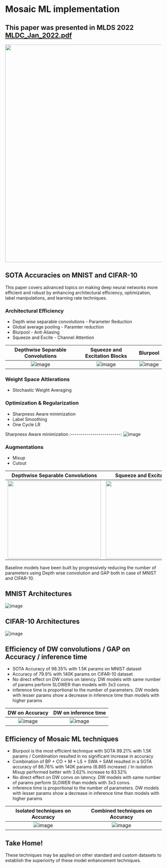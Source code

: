 # Mosaic ML implementation 

## This paper was presented in MLDS 2022 [MLDC_Jan_2022.pdf](https://github.com/sabeesh90/MosaicML_Advanced_Optimization_Augmentations_Depthwise/files/7781640/MLDC_Jan_2022.pdf)

<img src="https://user-images.githubusercontent.com/48343095/147504124-2d7b4eef-fcc5-4928-98e8-ae8d84d58a7a.png" width="700"  height = "700"/>

## SOTA Accuracies on MNIST and CIFAR-10 

This paper covers advanced topics on making deep neural networks more efficient and robust by enhancing architectural efficiency, optimization, label manipulations, and learning rate techniques.

### Architectural Efficiency
- Depth wise separable convolutions - Parameter Reduction
- Global average pooling - Paramter reduction
- Blurpool - Anti Aliasing
- Squeeze and Excite - Channel Attention

Depthwise Separable Convolutions|Squeeze and Excitation Blocks|Blurpool
:-------------------------:|:-------------------------:|:-------------------------:
![image](https://user-images.githubusercontent.com/48343095/147498710-c7c49d99-c156-4b21-8a28-0afe48c2bb2d.png) | ![image](https://user-images.githubusercontent.com/48343095/147498685-bbe2e3c8-6fac-4f16-9132-46931383ab86.png)|![image](https://user-images.githubusercontent.com/48343095/147498991-f4da12e8-d09a-45fd-810d-18aeb1ee7557.png)


### Weight Space Altlerations
- Stochastic Weight Averaging

### Optimization & Regularization
- Sharpness Aware minimization
- Label Smoothing
- One Cycle LR

Sharpness Aware minimization
:-------------------------:
![image](https://user-images.githubusercontent.com/48343095/147498698-33884aa8-8afa-4811-9761-d9060014506d.png)


### Augmentations
- Mixup
- Cutout

Depthwise Separable Convolutions|Squeeze and Excitation Blocks
:-------------------------:|:-------------------------:
<img src="https://user-images.githubusercontent.com/48343095/147499358-1481a720-8e92-4a04-982f-414b068a9bb6.png" width="300"  height = "250"/> | <img src="https://user-images.githubusercontent.com/48343095/147499507-fbeba322-7a41-48c8-860d-e128ba54bb0c.jpg" width="300"  height = "250"/>


Baseline models have been built by progressively reducing the number of parameters using Depth wise convolution and GAP both in case of MNIST and CIFAR-10. 
## MNIST Architectures
![image](https://user-images.githubusercontent.com/48343095/147500168-9c46bdc4-4054-411d-b7ac-b0b50809831f.png)

## CIFAR-10 Architectures
![image](https://user-images.githubusercontent.com/48343095/147500209-d4f9f25d-0098-45fa-9226-2be9103e0243.png)

## Efficiency of DW convolutions / GAP on Accuracy / inference time
- SOTA Accuracy of 98.35% with 1.5K params  on MNIST dataset
- Accuracy of 79.9% with 140K params on CIFAR-10 dataset
- No direct effect on DW convs on latency. DW models with same number of params perform SLOWER than models with 3x3 convs. 
- inference time is proportional to the number of parameters. DW models with lesser params show a decrease in inference time than models with higher params

DW on Accuracy|DW on inference time
:-------------------------:|:-------------------------:
![image](https://user-images.githubusercontent.com/48343095/147501848-6c49f676-aaa4-494f-9a68-e641af42df12.png) | ![image](https://user-images.githubusercontent.com/48343095/147500485-23b7a36e-3c84-42a2-ae7f-47df6f891365.png)

## Efficiency of Mosaic ML techniques
- Blurpool is the most efficient technique with SOTA 99.21% with 1.5K params / Combination resulted in no significant increase in accuracy
- Combination of BP + CO + M + LS + SWA + SAM resulted in a SOTA accuracy of 86.76% with 140K params (6.865 increase) / In isolation Mixup performed better with 3.62% increase to 83.52%
- No direct effect on DW convs on latency. DW models with same number of params perform SLOWER than models with 3x3 convs. 
- inference time is proportional to the number of parameters. DW models with lesser params show a decrease in inference time than models with higher params

Isolated techniques on Accuracy|Combined techniques on Accuracy
:-------------------------:|:-------------------------:
![image](https://user-images.githubusercontent.com/48343095/147501691-01ce737e-6233-4945-a067-1cb03393876b.png) | ![image](https://user-images.githubusercontent.com/48343095/147501700-171eb2c3-b25b-4b8c-b499-97bdf2e22380.png)

## Take Home!

These techniques may be applied on other standard and custom datasets to establish the superioirty of these model enhancement techniques.
